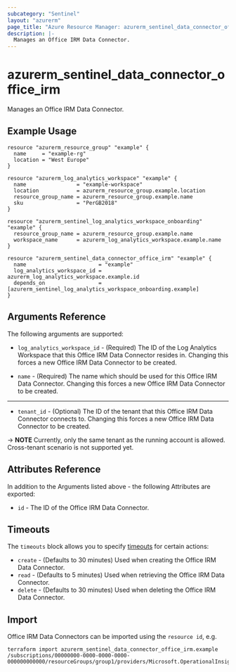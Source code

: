 ```yaml
---
subcategory: "Sentinel"
layout: "azurerm"
page_title: "Azure Resource Manager: azurerm_sentinel_data_connector_office_irm"
description: |-
  Manages an Office IRM Data Connector.
---
```


# azurerm_sentinel_data_connector_office_irm

Manages an Office IRM Data Connector.

## Example Usage

```hcl
resource "azurerm_resource_group" "example" {
  name     = "example-rg"
  location = "West Europe"
}

resource "azurerm_log_analytics_workspace" "example" {
  name                = "example-workspace"
  location            = azurerm_resource_group.example.location
  resource_group_name = azurerm_resource_group.example.name
  sku                 = "PerGB2018"
}

resource "azurerm_sentinel_log_analytics_workspace_onboarding" "example" {
  resource_group_name = azurerm_resource_group.example.name
  workspace_name      = azurerm_log_analytics_workspace.example.name
}

resource "azurerm_sentinel_data_connector_office_irm" "example" {
  name                       = "example"
  log_analytics_workspace_id = azurerm_log_analytics_workspace.example.id
  depends_on                 = [azurerm_sentinel_log_analytics_workspace_onboarding.example]
}
```

## Arguments Reference

The following arguments are supported:

* `log_analytics_workspace_id` - (Required) The ID of the Log Analytics Workspace that this Office IRM Data Connector resides in. Changing this forces a new Office IRM Data Connector to be created.

* `name` - (Required) The name which should be used for this Office IRM Data Connector. Changing this forces a new Office IRM Data Connector to be created.

---

* `tenant_id` - (Optional) The ID of the tenant that this Office IRM Data Connector connects to. Changing this forces a new Office IRM Data Connector to be created.

-> **NOTE** Currently, only the same tenant as the running account is allowed. Cross-tenant scenario is not supported yet.

## Attributes Reference

In addition to the Arguments listed above - the following Attributes are exported:

* `id` - The ID of the Office IRM Data Connector.

## Timeouts

The `timeouts` block allows you to specify [timeouts](https://www.terraform.io/language/resources/syntax#operation-timeouts) for certain actions:

* `create` - (Defaults to 30 minutes) Used when creating the Office IRM Data Connector.
* `read` - (Defaults to 5 minutes) Used when retrieving the Office IRM Data Connector.
* `delete` - (Defaults to 30 minutes) Used when deleting the Office IRM Data Connector.

## Import

Office IRM Data Connectors can be imported using the `resource id`, e.g.

```shell
terraform import azurerm_sentinel_data_connector_office_irm.example /subscriptions/00000000-0000-0000-0000-000000000000/resourceGroups/group1/providers/Microsoft.OperationalInsights/workspaces/workspace1/providers/Microsoft.SecurityInsights/dataConnectors/dc1
```
